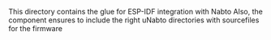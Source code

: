 
This directory contains the glue for ESP-IDF integration with Nabto
Also, the component ensures to include the right uNabto directories with sourcefiles for the firmware
